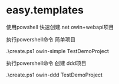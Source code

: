 # easy.templates
使用powshell 快速创建.net owin+webapi项目

执行powershell命令 简单项目

 .\create.ps1 owin-simple TestDemoProject 
 
 执行powershell命令 创建 ddd项目
 
 .\create.ps1 owin-ddd TestDemoProject
